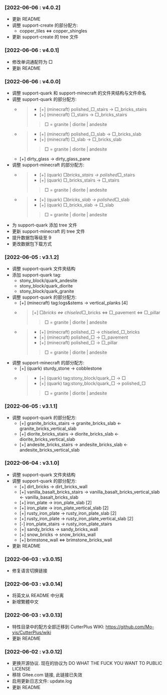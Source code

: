 ### [2022-06-06 : v4.0.2]
- 更新 README
- 调整 support-create 的部分配方:
    - copper_tiles <=> copper_shingles
- 更新 support-create 的 tree 文件

### [2022-06-06 : v4.0.1]
- 修改单词通配符为 □
- 更新 README

### [2022-06-06 : v4.0.0]
- 调整 support-quark 和 support-minecraft 的文件夹结构与文件命名
- 调整 support-quark 的部分配方:
    - > * [+] (minecraft) polished_□_stairs -> □_bricks_stairs
      > * [+] (minecraft) □_stairs -> □_bricks_stairs
      >> □ = granite | diorite | andesite
    - > * [+] (minecraft) polished_□_slab -> □_bricks_slab
      > * [+] (minecraft) □_slab -> □_bricks_slab
      >> □ = granite | diorite | andesite
    - [+] dirty_glass -> dirty_glass_pane
- 调整 support-minecraft 的部分配方:
    - > * [+] (quark) □_bricks_stairs -> polished_□_stairs
      > * [+] (quark) □_bricks_stairs -> □_stairs
      >> □ = granite | diorite | andesite
    - > * [+] (quark) □_bricks_slab -> polished_□_slab
      > * [+] (quark) □_bricks_slab -> □_slab
      >> □ = granite | diorite | andesite
- 为 support-quark 添加 tree 文件
- 更新 support-minecraft 的 tree 文件
- 提升数据包等级至 9
- 更改数据包下载方式

### [2022-06-05 : v3.1.2]
- 调整 support-quark 文件夹结构
- 添加 support-quark tag:
    - stony_block/quark_andesite
    - stony_block/quark_diorite
    - stony_block/quark_granite
- 调整 support-quark 的部分配方:
    - [+] (minecraft) tag:logs&stems -> vertical_planks [4]
    - > [+] □_bricks <=> chiseled_□_bricks <=> □_pavement <=> □_pillar
      >> □ = granite | diorite | andesite
    - > * [+] (minecraft) polished_□ -> chiseled_□_bricks
      > * [+] (minecraft) polished_□ -> □_pavement
      > * [+] (minecraft) polished_□ -> □_pillar
      >> □ = granite | diorite | andesite
- 调整 support-minecraft 的部分配方:
    - [+] (quark) sturdy_stone -> cobblestone
    - > * [+] (quark) tag:stony_block/quark_□ -> □
      > * [+] (quark) tag:stony_block/quark_□ -> polished_□
      >> □ = granite | diorite | andesite

### [2022-06-05 : v3.1.1]
- 调整 support-quark 的部分配方:
    - [+] granite_bricks_stairs -> granite_bricks_slab <- granite_bricks_vertical_slab
    - [+] diorite_bricks_stairs -> diorite_bricks_slab <- diorite_bricks_vertical_slab
    - [+] andesite_bricks_stairs -> andesite_bricks_slab <- andesite_bricks_vertical_slab

### [2022-06-04 : v3.1.0]
- 调整 support-quark 文件夹结构
- 调整 support-quark 的部分配方:
    - [+] dirt_bricks -> dirt_bricks_wall
    - [+] vanilla_basalt_bricks_stairs -> vanilla_basalt_bricks_vertical_slab <- vanilla_basalt_bricks_slab
    - [+] iron_plate -> iron_plate_slab [2]
    - [+] iron_plate -> iron_plate_vertical_slab [2]
    - [+] rusty_iron_plate -> rusty_iron_plate_slab [2]
    - [+] rusty_iron_plate -> rusty_iron_plate_vertical_slab [2]
    - [-] iron_plate_stairs -> rusty_iron_plate_stairs
    - [+] sandy_bricks -> sandy_bricks_wall
    - [+] snow_bricks -> snow_bricks_wall
    - [+] brimstone_wall <=> brimstone_bricks_wall
- 更新 README

### [2022-06-03 : v3.0.15]
- 修复语言切换链接

### [2022-06-03 : v3.0.14]
- 将英文从 README 中分离
- 新增繁體中文

### [2022-06-03 : v3.0.13]
- 特性目录中的配方全部迁移到 CutterPlus WIKI: https://github.com/Mo-yis/CutterPlus/wiki
- 更新 README

### [2022-06-02 : v3.0.12]
- 更换开源协议. 现在的协议为 DO WHAT THE FUCK YOU WANT TO PUBLIC LICENSE
- 移除 Gitee.com 链接, 此链接已失效
- 启用更新日志文件: update.log
- 更新 README
